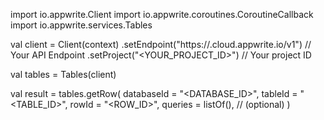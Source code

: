 import io.appwrite.Client
import io.appwrite.coroutines.CoroutineCallback
import io.appwrite.services.Tables

val client = Client(context)
    .setEndpoint("https://<REGION>.cloud.appwrite.io/v1") // Your API Endpoint
    .setProject("<YOUR_PROJECT_ID>") // Your project ID

val tables = Tables(client)

val result = tables.getRow(
    databaseId = "<DATABASE_ID>", 
    tableId = "<TABLE_ID>", 
    rowId = "<ROW_ID>", 
    queries = listOf(), // (optional)
)